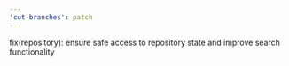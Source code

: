 ```yaml
---
'cut-branches': patch
---
```


fix(repository): ensure safe access to repository state and improve search functionality

